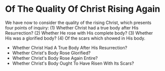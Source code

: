 # Of The Quality Of Christ Rising Again

We have now to consider the quality of the rising Christ, which presents four points of inquiry:
(1) Whether Christ had a true body after His Resurrection?
(2) Whether He rose with His complete body?
(3) Whether His was a glorified body?
(4) Of the scars which showed in His body.

* Whether Christ Had A True Body After His Resurrection?
* Whether Christ's Body Rose Glorified?
* Whether Christ's Body Rose Again Entire?
* Whether Christ's Body Ought To Have Risen With Its Scars?